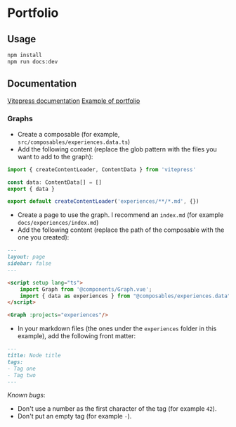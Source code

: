 # Portfolio

## Usage

```bash
npm install
npm run docs:dev
```

## Documentation

[Vitepress documentation](https://vitepress.dev/)
[Example of portfolio](https://github.com/Tlafay1/portfolio)

### Graphs

- Create a composable (for example, `src/composables/experiences.data.ts`)
- Add the following content (replace the glob pattern with the files you want to add to the graph):
```ts
import { createContentLoader, ContentData } from 'vitepress'

const data: ContentData[] = []
export { data }

export default createContentLoader('experiences/**/*.md', {})
```
- Create a page to use the graph. I recommend an `index.md` (for example `docs/experiences/index.md`)
- Add the following content (replace the path of the composable with the one you created):
```md
---
layout: page
sidebar: false
---

<script setup lang="ts">
    import Graph from '@components/Graph.vue';
    import { data as experiences } from "@composables/experiences.data";
</script>

<Graph :projects="experiences"/>
```
- In your markdown files (the ones under the `experiences` folder in this example), add the following front matter:
```md
---
title: Node title
tags:
- Tag one
- Tag two
---
```

*Known bugs*:
- Don't use a number as the first character of the tag (for example `42`).
- Don't put an empty tag (for example `-`).